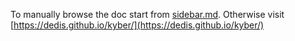 To manually browse the doc start from [sidebar.md](sidebar.md). Otherwise visit [https://dedis.github.io/kyber/](https://dedis.github.io/kyber/)
